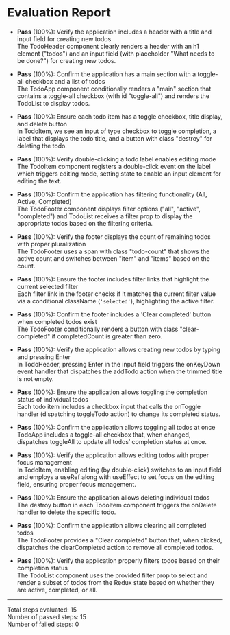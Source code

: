 # Evaluation Report

- **Pass** (100%): Verify the application includes a header with a title and input field for creating new todos  
  The TodoHeader component clearly renders a header with an h1 element ("todos") and an input field (with placeholder "What needs to be done?") for creating new todos.

- **Pass** (100%): Confirm the application has a main section with a toggle-all checkbox and a list of todos  
  The TodoApp component conditionally renders a "main" section that contains a toggle-all checkbox (with id "toggle-all") and renders the TodoList to display todos.

- **Pass** (100%): Ensure each todo item has a toggle checkbox, title display, and delete button  
  In TodoItem, we see an input of type checkbox to toggle completion, a label that displays the todo title, and a button with class "destroy" for deleting the todo.

- **Pass** (100%): Verify double-clicking a todo label enables editing mode  
  The TodoItem component registers a double-click event on the label which triggers editing mode, setting state to enable an input element for editing the text.

- **Pass** (100%): Confirm the application has filtering functionality (All, Active, Completed)  
  The TodoFooter component displays filter options ("all", "active", "completed") and TodoList receives a filter prop to display the appropriate todos based on the filtering criteria.

- **Pass** (100%): Verify the footer displays the count of remaining todos with proper pluralization  
  The TodoFooter uses a span with class "todo-count" that shows the active count and switches between "item" and "items" based on the count.

- **Pass** (100%): Ensure the footer includes filter links that highlight the current selected filter  
  Each filter link in the footer checks if it matches the current filter value via a conditional className (`'selected'`), highlighting the active filter.

- **Pass** (100%): Confirm the footer includes a 'Clear completed' button when completed todos exist  
  The TodoFooter conditionally renders a button with class "clear-completed" if completedCount is greater than zero.

- **Pass** (100%): Verify the application allows creating new todos by typing and pressing Enter  
  In TodoHeader, pressing Enter in the input field triggers the onKeyDown event handler that dispatches the addTodo action when the trimmed title is not empty.

- **Pass** (100%): Ensure the application allows toggling the completion status of individual todos  
  Each todo item includes a checkbox input that calls the onToggle handler (dispatching toggleTodo action) to change its completed status.

- **Pass** (100%): Confirm the application allows toggling all todos at once  
  TodoApp includes a toggle-all checkbox that, when changed, dispatches toggleAll to update all todos’ completion status at once.

- **Pass** (100%): Verify the application allows editing todos with proper focus management  
  In TodoItem, enabling editing (by double-click) switches to an input field and employs a useRef along with useEffect to set focus on the editing field, ensuring proper focus management.

- **Pass** (100%): Ensure the application allows deleting individual todos  
  The destroy button in each TodoItem component triggers the onDelete handler to delete the specific todo.

- **Pass** (100%): Confirm the application allows clearing all completed todos  
  The TodoFooter provides a "Clear completed" button that, when clicked, dispatches the clearCompleted action to remove all completed todos.

- **Pass** (100%): Verify the application properly filters todos based on their completion status  
  The TodoList component uses the provided filter prop to select and render a subset of todos from the Redux state based on whether they are active, completed, or all.

---

Total steps evaluated: 15  
Number of passed steps: 15  
Number of failed steps: 0